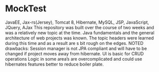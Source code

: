 # MockTest
JavaEE, Jax-rs(Jersey), Tomcat 8, Hibernate, MySQL, JSP, JavaScript, JQuery, AJax
This repository was built over the course of two weeks and was a relatively new topic at the time. Java fundamentals and the general architecture of web projects was known. The topic headers were learned during this time and as a result are s bit rough on the edges. 
NOTED drawbacks:
Session manager is not JPA compliant and will have to be changed if project moves away from hibernate. 
UI is basic for CRUD operations
Logic in some area’s are overcomplicated and could use hibernates features better to reduce boiler plate. 
